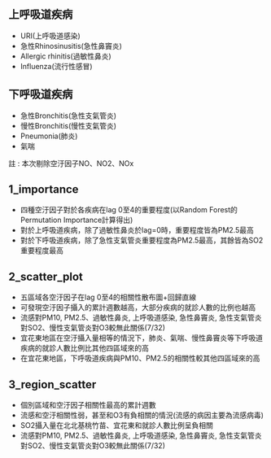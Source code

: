 ## 上呼吸道疾病
* URI(上呼吸道感染)
* 急性Rhinosinusitis(急性鼻竇炎)
* Allergic rhinitis(過敏性鼻炎)
* Influenza(流行性感冒)
## 下呼吸道疾病
* 急性Bronchitis(急性支氣管炎)
* 慢性Bronchitis(慢性支氣管炎)
* Pneumonia(肺炎)
* 氣喘
  
註 : 本次剔除空汙因子NO、NO2、NOx  
## 1_importance
* 四種空汙因子對於各疾病在lag 0至4的重要程度(以Random Forest的Permutation Importance計算得出)
* 對於上呼吸道疾病，除了過敏性鼻炎於lag=0時，重要程度皆為PM2.5最高
* 對於下呼吸道疾病，除了急性支氣管炎重要程度為PM2.5最高，其餘皆為SO2重要程度最高
## 2_scatter_plot
* 五區域各空汙因子在lag 0至4的相關性散布圖+回歸直線
* 可發現空汙因子攝入的累計週數越高，大部分疾病的就診人數的比例也越高
* 流感對PM10, PM2.5、過敏性鼻炎, 上呼吸道感染, 急性鼻竇炎, 急性支氣管炎對SO2、慢性支氣管炎對O3較無此關係(7/32)
* 宜花東地區在空汙攝入量相等的情況下，肺炎、氣喘、慢性鼻竇炎等下呼吸道疾病的就診人數比例比其他四區域來的高
* 在宜花東地區，下呼吸道疾病與PM10、PM2.5的相關性較其他四區域來的高
## 3_region_scatter
* 個別區域和空汙因子相關性最高的累計週數
* 流感和空汙相關性弱，甚至和O3有負相關的情況(流感的病因主要為流感病毒)
* SO2攝入量在北北基桃竹苗、宜花東和就診人數比例呈負相關
* 流感對PM10, PM2.5、過敏性鼻炎, 上呼吸道感染, 急性鼻竇炎, 急性支氣管炎對SO2、慢性支氣管炎對O3較無此關係(7/32)
